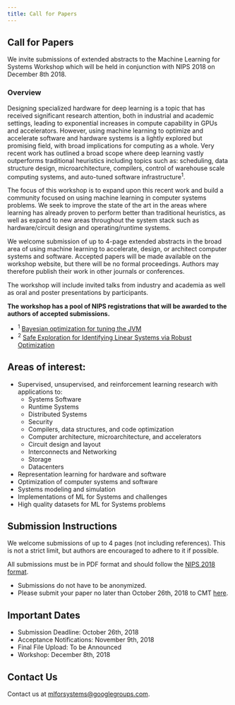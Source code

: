 ```yaml
---
title: Call for Papers
---
```


<div class="inner clearfix">
    <section class="main-content call_for_papers_section">
        <h2>Call for Papers</h2>
        <p>
            We invite submissions of extended abstracts to the Machine Learning for Systems Workshop which will be held in conjunction with NIPS 2018 on December 8th 2018.
        </p>
        <h3>Overview</h3>
        <p>
            Designing specialized hardware for deep learning is a topic that has received significant research attention, both in industrial and academic settings, leading to exponential increases in compute capability in GPUs and accelerators. However, using machine learning to optimize and accelerate software and hardware systems is a lightly explored but promising field, with broad implications for computing as a whole. Very recent work has outlined a broad scope where deep learning vastly outperforms traditional heuristics including topics such as: scheduling, data structure design, microarchitecture, compilers, control of warehouse scale computing systems, and auto-tuned software infrastructure<sup>1</sup>.
        </p>
        <p>
            The focus of this workshop is to expand upon this recent work and build a community focused on using machine learning in computer systems problems. We seek to improve the state of the art in the areas where learning has already proven to perform better than traditional heuristics, as well as expand to new areas throughout the system stack such as hardware/circuit design and operating/runtime systems.
        </p>
        <p>
            We welcome submission of up to 4-page extended abstracts in the broad area of using machine learning to accelerate, design, or architect computer systems and software. Accepted papers will be made available on the workshop website, but there will be no formal proceedings. Authors may therefore publish their work in other journals or conferences.
        </p>
        <p>
            The workshop will include invited talks from industry and academia as well as oral and poster presentations by participants.
        </p>
        <p>
            <b>The workshop has a pool of NIPS registrations that will be awarded to the authors of accepted submissions.</b>
        </p>
        <ul class="footnotes">
        <li><sup>1</sup> <a href="https://www.youtube.com/watch?v=YhNl468S8CI">Bayesian optimization for tuning the JVM</a></li>
        <li><sup>2</sup> <a href="https://arxiv.org/abs/1711.11165">Safe Exploration for Identifying Linear Systems via Robust Optimization</a></li>
        </ul>
    </section>
</div>
<div class="areas_of_interest_section">
    <div class="inner clearfix">
        <section class="main-content">
            <h2>Areas of interest:</h2>
            <ul>
                <li>Supervised, unsupervised, and reinforcement learning research with applications to:
                    <ul>
                        <li>Systems Software</li>
                        <li>Runtime Systems</li>
                        <li>Distributed Systems</li>
                        <li>Security</li>
                        <li>Compilers, data structures, and code optimization</li>
                        <li>Computer architecture, microarchitecture, and accelerators</li>
                        <li>Circuit design and layout</li>
                        <li>Interconnects and Networking</li>
                        <li>Storage</li>
                        <li>Datacenters</li>
                    </ul>
                </li>
                <li>Representation learning for hardware and software</li>
                <li>Optimization of computer systems and software</li>
                <li>Systems modeling and simulation</li>
                <li>Implementations of ML for Systems and challenges</li>
                <li>High quality datasets for ML for Systems problems</li>
            </ul>
        </section>
    </div>
</div>
<div class="submission_section">
    <div class="inner clearfix">
        <section class="main-content">
            <h2>Submission Instructions</h2>
            <p>
                We welcome submissions of up to 4 pages (not including references). This is not a strict limit, but authors are encouraged to adhere to it if possible.
            </p>
            <p>
                All submissions must be in PDF format and should follow the <a href="https://nips.cc/Conferences/2018/PaperInformation/StyleFiles">NIPS 2018 format</a>.
            </p>
            <ul>
                <li>Submissions do not have to be anonymized.</li>
                <li>Please submit your paper no later than October 26th, 2018 to CMT <a href="https://cmt3.research.microsoft.com/NIPSMLforSystems2018">here</a>.</li>
            </ul>
            <h2>Important Dates</h2>
            <ul>
                <li>Submission Deadline: October 26th, 2018</li>
                <li>Acceptance Notifications: November 9th, 2018</li>
                <li>Final File Upload: To be Announced</li>
                <li>Workshop: December 8th, 2018</li>
            </ul>
        </section>
    </div>
</div>
<div class="contact-us-section">
    <div class="inner clearfix">
        <section class="main-content">
            <h2>Contact Us</h2>
            <p>
                Contact us at <a href="mailto:mlforsystems@googlegroups.com">mlforsystems@googlegroups.com</a>.
            </p>
        </section>
    </div>
</div>

